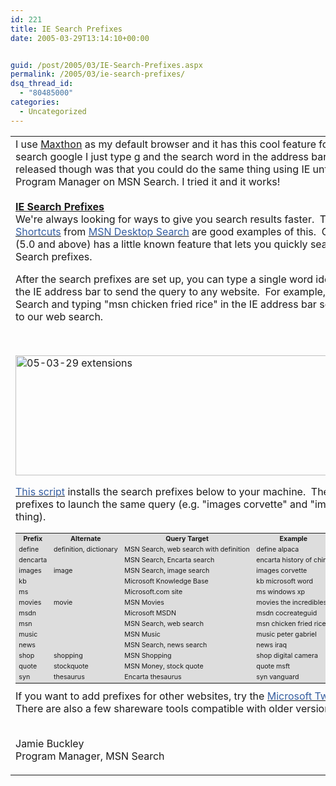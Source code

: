 ```yaml
---
id: 221
title: IE Search Prefixes
date: 2005-03-29T13:14:10+00:00


guid: /post/2005/03/IE-Search-Prefixes.aspx
permalink: /2005/03/ie-search-prefixes/
dsq_thread_id:
  - "80485000"
categories:
  - Uncategorized
---
```

<table height="100%" width="100%">
<tbody>
<tr>
<td class="PostFrame" valign="top" width="100%" height="100%">
<div class="PostTitle">I use <a href="http://www.maxthon.com/">Maxthon</a> as my default browser and it has this cool feature for using keywords. For example to search google I just type g and the search word in the address bar and hit enter. What I never released though was that you could do the same thing using IE until I read this post by Jamie Buckly a Program Manager on MSN Search. I tried it and it works! </div>
<div class="PostTitle">&nbsp;</div>
<div class="PostTitle"><strong><font color="#ff6600"><a href="http://blogs.msdn.com/msnsearch/archive/2005/03/28/403129.aspx">IE Search Prefixes</a></font></strong> </div>
<div class="PostInfos"><b></b></div>
<div class="PostContent">We're always looking for ways to give you search results faster.&nbsp; The popular <a href="http://channel9.msdn.com/wiki/default.aspx/Channel9.DesktopSearchShortcuts"><font color="#355ea0">Desktop Search Shortcuts</font></a> from <a href="http://toolbar.msn.com/"><font color="#355ea0">MSN Desktop Search</font></a> are good examples of this.&nbsp; On a related note, Internet Explorer (5.0 and above) has a little known feature that lets you quickly search for something on any site: IE Search prefixes. 
<p>After the search prefixes are set up, you can type a single word identifier (prefix) and search query in the IE address bar to send the query to any website.&nbsp; For example, the prefix "msn" can go to MSN Search and typing "msn chicken fried rice" in the IE address bar sends the query "chicken fried rice" to our web search.</p>
<p>&nbsp;</p><img height="192" alt="05-03-29 extensions" src="http://www.merill.net/wp-content/uploads/contentbinary/05_2D03_2D29_20extensions.jpg" width="769" border="0" /> 
<p><a href="http://msnsearch.members.winisp.net/files/IE_Search_Prefixes.zip"><font color="#355ea0">This script</font></a> installs the search prefixes below to your machine.&nbsp; The "Alternate" column lists additional prefixes to launch the same query (e.g. "images corvette" and "image corvette" both do the same thing).</p>
<p>
<table class="dontmatchme" style="FONT-SIZE: 8pt" cellspacing="4" cellpadding="2" bgcolor="#dddddd">
<tbody>
<tr>
<th>Prefix</th>
<th>Alternate</th>
<th>Query Target </th>
<th>Example </th></tr>
<tr>
<td>define </td>
<td>definition, dictionary </td>
<td>MSN Search, web search with definition</td>
<td>define alpaca </td></tr>
<tr>
<td>dencarta </td>
<td>&nbsp;</td>
<td>MSN Search, Encarta search </td>
<td>encarta history of china </td></tr>
<tr>
<td>images </td>
<td>image </td>
<td>MSN Search, image search </td>
<td>images corvette </td></tr>
<tr>
<td>kb </td>
<td>&nbsp;</td>
<td>Microsoft Knowledge Base </td>
<td>kb microsoft word </td></tr>
<tr>
<td>ms </td>
<td>&nbsp;</td>
<td>Microsoft.com site </td>
<td>ms windows xp </td></tr>
<tr>
<td>movies</td>
<td>movie </td>
<td>MSN Movies</td>
<td>movies the incredibles </td></tr>
<tr>
<td>msdn </td>
<td>&nbsp;</td>
<td>Microsoft MSDN </td>
<td>msdn cocreateguid </td></tr>
<tr>
<td>msn </td>
<td>&nbsp;</td>
<td>MSN Search, web search </td>
<td>msn chicken fried rice </td></tr>
<tr>
<td>music </td>
<td>&nbsp;</td>
<td>MSN Music </td>
<td>music peter gabriel </td></tr>
<tr>
<td>news </td>
<td>&nbsp;</td>
<td>MSN Search, news search</td>
<td>news iraq </td></tr>
<tr>
<td>shop </td>
<td>shopping </td>
<td>MSN Shopping </td>
<td>shop digital camera </td></tr>
<tr>
<td>quote </td>
<td>stockquote</td>
<td>MSN Money, stock quote </td>
<td>quote msft </td></tr>
<tr>
<td>syn </td>
<td>thesaurus </td>
<td>Encarta thesaurus </td>
<td>syn vanguard </td></tr></tbody></table>If you want to add prefixes for other websites, try the <a href="http://www.microsoft.com/windowsxp/downloads/powertoys/xppowertoys.mspx"><font color="#355ea0">Microsoft Tweak UI utility</font></a> for Windows XP.&nbsp; There are also a few shareware tools compatible with older versions of Windows.&nbsp; Enjoy!</p>
<p><br />Jamie Buckley<br />Program Manager, MSN Search<br /></p></div></td></tr></tbody></table>